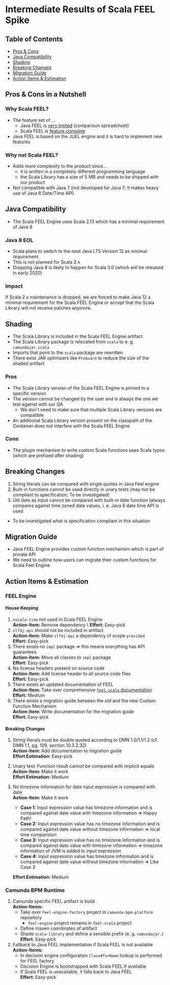 # Intermediate Results of Scala FEEL Spike

## Table of Contents

* [Pros & Cons](#pros--cons-in-a-nutshell)
* [Java Compatibility](#java-compatibility)
* [Shading](#shading)
* [Breaking Changes](#breaking-changes)
* [Migration Guide](#migration-guide)
* [Action Items & Estimation](#action-items--estimation)

## Pros & Cons in a Nutshell

### Why Scala FEEL?

* The feature set of ...
  * Java FEEL is [very limited][very-limited] (comparison spreadsheet)
  * Scala FEEL is [feature complete][feature-complete]
* Java FEEL is based on the JUEL engine and it is hard to implement new features

### Why not Scala FEEL?

* Adds more complexity to the product since... 
  * it is written in a completely different programming language
  * the Scala Library has a size of 5 MB and needs to be shipped with our product
* Not compatible with Java 7 (not developed for Java 7; It makes heavy use of Java 8 
Date/Time API)

## Java Compatibility

* The Scala FEEL Engine uses Scala 2.13 which has a minimal requirement of Java 8

### Java 8 EOL

* Scala plans to switch to the next Java LTS Version 12 as minimal requirement
* This is not planned for Scala 2.x
* Dropping Java 8 is likely to happen for Scala 3.0 (which will be released in early 2020)

### Impact

If Scala 2.x maintenance is dropped, we are forced to make Java 12 a minimal requirement for the 
Scala FEEL Engine or accept that the Scala Library will not receive patches anymore.

## Shading

* The Scala Library is included in the Scala FEEL Engine artifact
* The Scala Library package is relocated from `scala` to e. g. `camundajar.scala`
* Imports that point to the `scala` package are rewritten
* There exist JAR optimizers like `ProGuard` to reduce the size of the shaded artifact

### Pros

* The Scala Library version of the Scala FEEL Engine is pinned to a specific version
 * The version cannot be changed by the user and is always the one we test against with our QA
    * We don't need to make sure that multiple Scala Library versions are compatible
 * An additional Scala Library version present on the classpath of the Container does not interfere 
 with the Scala FEEL Engine

### Cons

* The plugin mechanism to write custom Scala functions uses Scala types (which are prefixed after 
shading)

## Breaking Changes

1. String literals can be compared with single quotes in Java Feel engine
2. Built-in functions cannot be used directly in unary tests (may not be compliant to 
specification; To be investigated)
3. Util date as input cannot be compared with built-in date function (always compares against 
time zoned date values, i. e. Java 8 date time API is used
  * To be investigated what is specification compliant in this situation

## Migration Guide

* Java FEEL Engine provides custom function mechanism which is part of private API
* We need to outline how users can migrate their custom functions for Scala Feel Engine

## Action Items & Estimation

### FEEL Engine

#### House Keeping

1.  `nscala-time` not used in Scala FEEL Engine \
    **Action-Item:** Remove dependency \ 
    **Effort:** Easy-pick
2.  `slf4j-api` should not be included in artifact \
    **Action-Item:** Make `slf4j-api` a dependency of scope `provided` \
    **Effort:** Easy-pick 
3.  There exists no `impl` package => this means everything has API guarantees \
    **Action-Item:** Move all classes to `impl` package \
    **Effort:** Easy-pick
4.  No license headers present on source code \
    **Action-Item:** Add license header to all source code files \
    **Effort:** Easy-pick
6.  There exists an updated documentation of FEEL \
    **Action-Item:** Take over comprehensive [`feel-scala` documentation][feel-scala-docs] \
    **Effort:** Medium
7.  There exists a migration guide between the old and the new Custom Function Mechanism \
    **Action-Item:** Write documentation for the migration guide \
    **Effort:** Easy-pick

#### Breaking Changes

1.  String literals must be double quoted according to DMN 1.0/1.1/1.2 (cf. DMN 1.1, pg. 109, 
    section 10.3.2.32) \
    **Action-Item:** Add documentation to migration guide \
    **Effort Estimation:** Easy-pick
2.  Unary test: Function result cannot be compared with implicit equals \
    **Action-Item:** Make it work \
    **Effort Estimation:** Medium
3.  No timezone information for date input expression is compared with date \
    **Action-Item:** Make it work
    * **Case 1:** Input expression value has timezone information and is compared against date 
      value with timezone information => Happy Path!
    * **Case 2:** Input expression value has no timezone information and is compared against 
      date value without timezone information => local time comparision
    * **Case 3:** Input expression value has no timezone information and is compared against 
      date value with timezone information => timezone information of JVM is added to input 
      expression
    * **Case 4:** Input expression value has timezone information and is compared against date 
      value without timezone information => Like Case 3
      
    **Effort Estimation:** Medium

### Camunda BPM Runtime

1.  Camunda specific FEEL artifact is build \
    **Action-Items:**
    * Take over `feel-engine-factory` project in `camunda-bpm-platform` repository
      * `feel-engine` project remains in `feel-scala` project
    * Define maven coordinates of artifact
    * Shade `scala-library` and define a sensible prefix (e. g. `camundajar.`) \
    **Effort:** Easy-pick
2.  Fallback to Java FEEL implementation if Scala FEEL is not available \
    **Action-Items:**
    * In decision engine configuration `Class#forName` lookup is performed for FEEL factory
    * Decision Engine is bootstrapped with Scala FEEL if available
    * If Scala FEEL is unavailable, it falls back to Java FEEL \
    **Effort:** Easy-pick


[feature-complete]: https://github.com/camunda/feel-scala#status
[very-limited]: https://docs.google.com/spreadsheets/d/1eLQjvLTr8nnnQV7h_rMk8fZbyW_oyipj1TO1wTiM_SA/edit
[feel-scala-docs]: https://camunda.github.io/feel-scala/